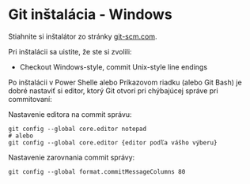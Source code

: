 # Git inštalácia - Windows

Stiahnite si inštalátor zo stránky [git-scm.com](https://git-scm.com/).

Pri inštalácii sa uistite, že ste si zvolili:
* Checkout Windows-style, commit Unix-style line endings

Po inštalácii v Power Shelle alebo Príkazovom riadku (alebo Git Bash) je dobré nastaviť si editor, ktorý Git otvorí pri chýbajúcej správe pri commitovaní:

Nastavenie editora na commit správu:
```
git config --global core.editor notepad
# alebo 
git config --global core.editor {editor podľa vášho výberu}
```

Nastavenie zarovnania commit správy:
```
git config --global format.commitMessageColumns 80
```
